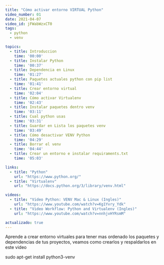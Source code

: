 ```yaml
---
title: "Cómo activar entorno VIRTUAL Python"
video_number: 01
date: 2021-04-07
video_id: jFWabWzxCT0
tags:
  - python
  - venv

topics:
  - title: Introduccion
    time: '00:00'
  - title: Instalar Python
    time: '00:37'
  - title: Dependencia en Linux
    time: '01:27'
  - title: Paquetes actuales python con pip list
    time: '01:41'
  - title: Crear entorno virtual
    time: '02:04'
  - title: Cómo activar Virtualenv
    time: '02:43'
  - title: Instalar paquetes dentro venv
    time: '03:11'
  - title: Cual python usas
    time: '03:31'
  - title: Guardar en Lista los paquetes venv
    time: '03:49'
  - title: Cómo desactivar VENV Python
    time: '04:29'
  - title: Borrar el venv
    time: '04:44'
  - title: Crear un entorno e instalar requiraments.txt
    time: '05:03'

links:
  - title: "Python"
    url: "https://www.python.org/"
  - title: "Virtualenv"
    url: "https://docs.python.org/3/library/venv.html"

videos:
  - title: "Video Python: VENV Mac & Linux (Ingles)"
    url: "https://www.youtube.com/watch?v=Kg1Yvry_Ydk"
  - title: "Video Workflow: Python and Virtualenv (Ingles)"
    url: "https://www.youtube.com/watch?v=nnhjvHYRsmM"

actualizado: true
---
```


Aprende a crear entorno virtuales para tener mas ordenado los paquetes y dependencias de tus proyectos, veamos como crearlos y respaldarlos en este video

sudo apt-get install python3-venv
